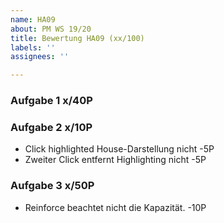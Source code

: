```yaml
---
name: HA09
about: PM WS 19/20
title: Bewertung HA09 (xx/100)
labels: ''
assignees: ''

---
```


### Aufgabe 1 x/40P

### Aufgabe 2 x/10P

- Click highlighted House-Darstellung nicht -5P
- Zweiter Click entfernt Highlighting nicht -5P

### Aufgabe 3 x/50P

- Reinforce beachtet nicht die Kapazität. -10P
